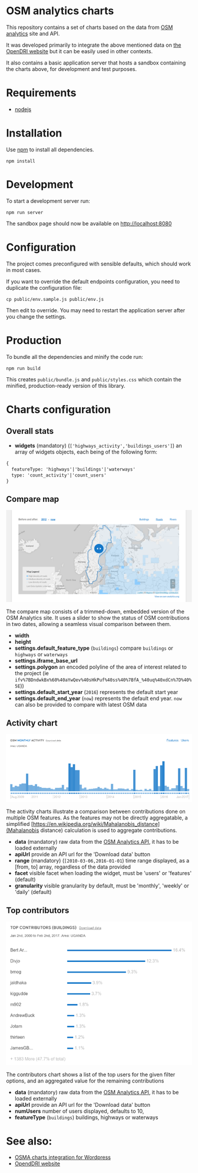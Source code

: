 # OSM analytics charts

This repository contains a set of charts based on the data from [OSM analytics](http://osm-analytics.org) site and API.

It was developed primarily to integrate the above mentioned data on [the OpenDRI website](https://opendri.org) but it can be easily used in other contexts.

It also contains a basic application server that hosts a sandbox containing the charts above, for development and test purposes.

# Requirements

- [nodejs](https://nodejs.org/en/)

# Installation

Use [npm](https://www.npmjs.com/) to install all dependencies.

```
npm install
```

# Development

To start a development server run:

```
npm run server
```

The sandbox page should now be available on [http://localhost:8080](http://localhost:8080)

# Configuration

The project comes preconfigured with sensible defaults, which should work in most cases.

If you want to override the default endpoints configuration, you need to duplicate the configuration file:

```
cp public/env.sample.js public/env.js
```

Then edit to override. You may need to restart the application server after you change the settings.

# Production

To bundle all the dependencies and minify the code run:

```
npm run build
```

This creates `public/bundle.js` and `public/styles.css` which contain the minified, production-ready version of this library.


# Charts configuration

## Overall stats

- __widgets__ (mandatory) (`['highways_activity','buildings_users']`) an array of widgets objects, each being of the following form:
```
{
  featureType: 'highways'|'buildings'|'waterways'
  type: 'count_activity'|'count_users'
}
```

## Compare map
![Compare map](https://github.com/GFDRR/osm-analytics-charts/blob/master/samples/map.png?raw=true 'Compare map')

The compare map consists of a trimmed-down, embedded version of the OSM Analytics site. It uses a slider to show the status 
of OSM contributions in two dates, allowing a seamless visual comparison between them.

- __width__
- __height__
- __settings.default_feature_type__ (`buildings`) compare `buildings` or `highways` or `waterways`
- __settings.iframe_base_url__
- __settings.polygon__ an encoded polyline of the area of interest related to the project (ie `ifv%7BDndwkBx%60%40aYwQev%40sHkPuf%40ss%40%7BfA_%40uq%40xdCn%7D%40%5E`))
- __settings.default_start_year__ (`2016`) represents the default start year
- __settings.default_end_year__ (`now`) represents the default end year. `now` can also be provided to compare with latest OSM data

## Activity chart
![Activity chart](https://github.com/GFDRR/osm-analytics-charts/blob/master/samples/activity.png?raw=true "Activity chart")

The activity charts illustrate a comparison between contributions done on multiple OSM features. As the features may not be directly aggregatable,
a simplified [https://en.wikipedia.org/wiki/Mahalanobis_distance](Mahalanobis distance) calculation is used to aggregate contributions.  

- __data__ (mandatory) raw data from the <a href="https://github.com/GFDRR/osm-analytics-api">OSM Analytics API</a>, it has to be loaded externally
- __apiUrl__ provide an API url for the 'Download data' button
- __range__ (mandatory) (`[2010-03-06,2016-01-01`) time range displayed, as a [from, to] array, regardless of the data provided
- __facet__ visible facet when loading the widget, must be 'users' or 'features' (default)
- __granularity__ visible granularity by default, must be 'monthly', 'weekly' or 'daily' (default)



## Top contributors
![Contributors chart](https://github.com/GFDRR/osm-analytics-charts/blob/master/samples/contributors.png?raw=true "Contributors chart")

The contributors chart shows a list of the top users for the given filter options, and an aggregated value for the remaining contributions

- __data__ (mandatory) raw data from the <a href="https://github.com/GFDRR/osm-analytics-api">OSM Analytics API</a>, it has to be loaded externally
- __apiUrl__ provide an API url for the 'Download data' button
- __numUsers__ number of users displayed, defaults to 10,
- __featureType__ (`buildings`) buildings, highways or waterways


# See also:

- [OSMA charts integration for Wordpress](https://github.com/Vizzuality/wp-osma-charts)
- [OpendDRI website](https://github.com/GFDRR/opendri-website)
